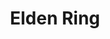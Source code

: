 ---
layout: page
title: Elden Ring
img: assets/img/games/eldenring.png
importance: 1
category: games
redirect: https://en.bandainamcoent.eu/elden-ring/elden-ring
---